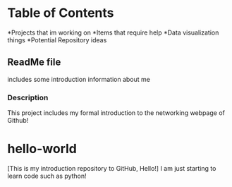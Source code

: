 # Table of Contents

*Projects that im working on
*Items that require help
*Data visualization things
*Potential Repository ideas

## ReadMe file
includes some introduction information about me 

### Description 
This project includes my formal introduction to the networking webpage of Github!

# hello-world
[This is my introduction repository to GitHub, Hello!]
I am just starting to learn code such as python!


